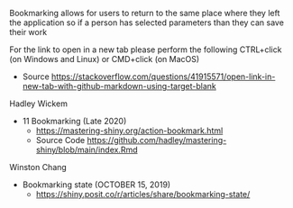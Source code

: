 Bookmarking allows for users to return to the same place where they left the application so if a person has selected parameters than they can save their work 

For the link to open in a new tab please perform the following CTRL+click (on Windows and Linux) or CMD+click (on MacOS)
* Source https://stackoverflow.com/questions/41915571/open-link-in-new-tab-with-github-markdown-using-target-blank

Hadley Wickem
* 11 Bookmarking (Late 2020)
  * https://mastering-shiny.org/action-bookmark.html
  * Source Code https://github.com/hadley/mastering-shiny/blob/main/index.Rmd
 
 Winston Chang
* Bookmarking state (OCTOBER 15, 2019)
   * https://shiny.posit.co/r/articles/share/bookmarking-state/
